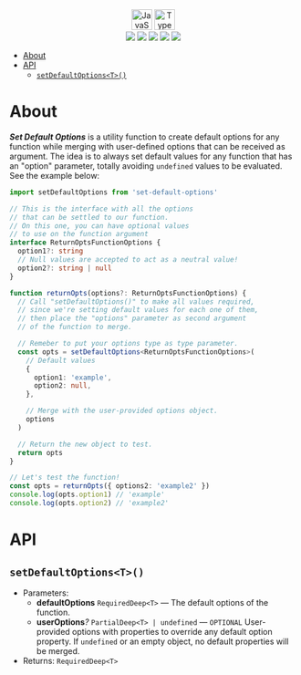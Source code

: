 <div align=center>
<img src='https://xesque.rocketseat.dev/platform/tech/javascript.svg' width='36px' title='JavaScript'/> 
<img src='https://xesque.rocketseat.dev/platform/tech/typescript.svg' width='36px' title='TypeScript'/>
</div>

<div align=center>
<img src='https://img.shields.io/github/last-commit/ruggeryiury/set-default-options?color=%23DDD&style=for-the-badge' /> <img src='https://img.shields.io/github/repo-size/ruggeryiury/set-default-options?style=for-the-badge' /> <img src='https://img.shields.io/github/issues/ruggeryiury/set-default-options?style=for-the-badge' /> <img src='https://img.shields.io/github/package-json/v/ruggeryiury/set-default-options?style=for-the-badge' /> <img src='https://img.shields.io/github/license/ruggeryiury/set-default-options?style=for-the-badge' />
</div>

- [About](#about)
- [API](#api)
  - [`setDefaultOptions<T>()`](#setdefaultoptionst)

# About

**_Set Default Options_** is a utility function to create default options for any function while merging with user-defined options that can be received as argument. The idea is to always set default values for any function that has an "option" parameter, totally avoiding `undefined` values to be evaluated. See the example below:

```ts
import setDefaultOptions from 'set-default-options'

// This is the interface with all the options
// that can be settled to our function.
// On this one, you can have optional values
// to use on the function argument
interface ReturnOptsFunctionOptions {
  option1?: string
  // Null values are accepted to act as a neutral value!
  option2?: string | null
}

function returnOpts(options?: ReturnOptsFunctionOptions) {
  // Call "setDefaultOptions()" to make all values required,
  // since we're setting default values for each one of them,
  // then place the "options" parameter as second argument
  // of the function to merge.

  // Remeber to put your options type as type parameter.
  const opts = setDefaultOptions<ReturnOptsFunctionOptions>(
    // Default values
    {
      option1: 'example',
      option2: null,
    },

    // Merge with the user-provided options object.
    options
  )

  // Return the new object to test.
  return opts
}

// Let's test the function!
const opts = returnOpts({ options2: 'example2' })
console.log(opts.option1) // 'example'
console.log(opts.option2) // 'example2'
```

# API

## `setDefaultOptions<T>()`

- Parameters:
  - **defaultOptions** `RequiredDeep<T>` — The default options of the function.
  - **userOptions**_?_ `PartialDeep<T> | undefined` — `OPTIONAL` User-provided options with properties to override any default option property. If `undefined` or an empty object, no default properties will be merged.
- Returns: `RequiredDeep<T>`
